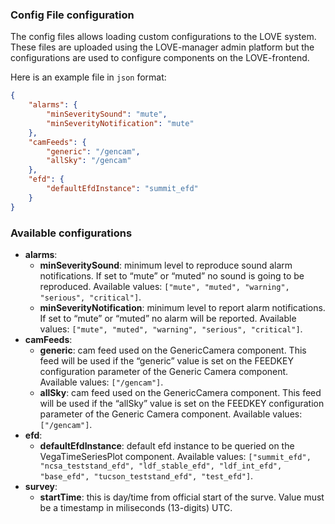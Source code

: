 ### Config File configuration

The config files allows loading custom configurations to the LOVE system. These files are uploaded using the LOVE-manager admin platform but the configurations are used to configure components on the LOVE-frontend.

Here is an example file in `json` format:

```json static
{
    "alarms": {
        "minSeveritySound": "mute",
        "minSeverityNotification": "mute"
    },
    "camFeeds": {
        "generic": "/gencam",
        "allSky": "/gencam"
    },
    "efd": {
        "defaultEfdInstance": "summit_efd"
    }
}
```

### Available configurations
- **alarms**:
  - **minSeveritySound**: minimum level to reproduce sound alarm notifications. If set to “mute” or “muted” no sound is going to be reproduced. Available values: `["mute", "muted", "warning", "serious", "critical"]`.
  - **minSeverityNotification**: minimum level to report alarm notifications. If set to “mute” or “muted” no alarm will be reported. Available values: `["mute", "muted", "warning", "serious", "critical"]`.
- **camFeeds**:
  - **generic**: cam feed used on the GenericCamera component. This feed will be used if the “generic” value is set on the FEEDKEY configuration parameter of the Generic Camera component. Available values: `["/gencam"]`.
  - **allSky**: cam feed used on the GenericCamera component. This feed will be used if the “allSky” value is set on the FEEDKEY configuration parameter of the Generic Camera component. Available values: `["/gencam"]`.
- **efd**:
  - **defaultEfdInstance**: default efd instance to be queried on the VegaTimeSeriesPlot component. Available values: `["summit_efd", "ncsa_teststand_efd", "ldf_stable_efd", "ldf_int_efd", "base_efd", "tucson_teststand_efd", "test_efd"]`.
- **survey**:
  - **startTime**: this is day/time from official start of the surve. Value must be a timestamp in miliseconds (13-digits) UTC.